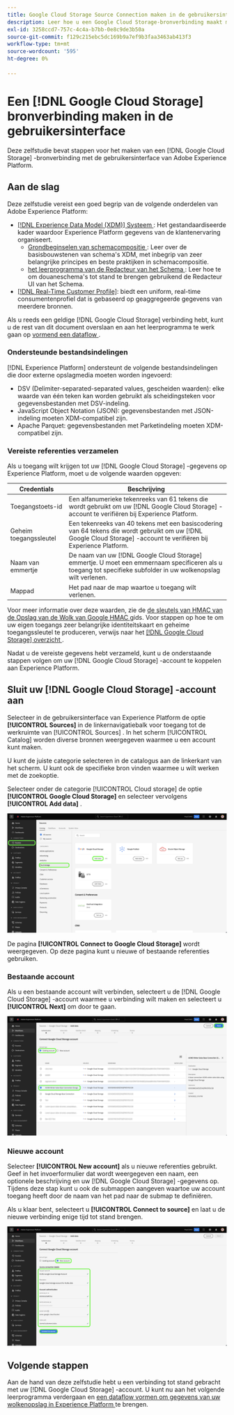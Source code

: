 ```yaml
---
title: Google Cloud Storage Source Connection maken in de gebruikersinterface
description: Leer hoe u een Google Cloud Storage-bronverbinding maakt met de Adobe Experience Platform-interface.
exl-id: 3258ccd7-757c-4c4a-b7bb-0e8c9de3b50a
source-git-commit: f129c215ebc5dc169b9a7ef9b3faa3463ab413f3
workflow-type: tm+mt
source-wordcount: '595'
ht-degree: 0%

---
```


# Een [!DNL Google Cloud Storage] bronverbinding maken in de gebruikersinterface

Deze zelfstudie bevat stappen voor het maken van een [!DNL Google Cloud Storage] -bronverbinding met de gebruikersinterface van Adobe Experience Platform.

## Aan de slag

Deze zelfstudie vereist een goed begrip van de volgende onderdelen van Adobe Experience Platform:

* [[!DNL Experience Data Model (XDM)]  Systeem ](../../../../../xdm/home.md): Het gestandaardiseerde kader waardoor Experience Platform gegevens van de klantenervaring organiseert.
   * [ Grondbeginselen van schemacompositie ](../../../../../xdm/schema/composition.md): Leer over de basisbouwstenen van schema&#39;s XDM, met inbegrip van zeer belangrijke principes en beste praktijken in schemacompositie.
   * [ het leerprogramma van de Redacteur van het Schema ](../../../../../xdm/tutorials/create-schema-ui.md): Leer hoe te om douaneschema&#39;s tot stand te brengen gebruikend de Redacteur UI van het Schema.
* [[!DNL Real-Time Customer Profile]](../../../../../profile/home.md): biedt een uniform, real-time consumentenprofiel dat is gebaseerd op geaggregeerde gegevens van meerdere bronnen.

Als u reeds een geldige [!DNL Google Cloud Storage] verbinding hebt, kunt u de rest van dit document overslaan en aan het leerprogramma te werk gaan op [ vormend een dataflow ](../../dataflow/batch/cloud-storage.md).

### Ondersteunde bestandsindelingen

[!DNL Experience Platform] ondersteunt de volgende bestandsindelingen die door externe opslagmedia moeten worden ingevoerd:

* DSV (Delimiter-separated-separated values, gescheiden waarden): elke waarde van één teken kan worden gebruikt als scheidingsteken voor gegevensbestanden met DSV-indeling.
* JavaScript Object Notation (JSON): gegevensbestanden met JSON-indeling moeten XDM-compatibel zijn.
* Apache Parquet: gegevensbestanden met Parketindeling moeten XDM-compatibel zijn.

### Vereiste referenties verzamelen

Als u toegang wilt krijgen tot uw [!DNL Google Cloud Storage] -gegevens op Experience Platform, moet u de volgende waarden opgeven:

| Credentials | Beschrijving |
| ---------- | ----------- |
| Toegangstoets-id | Een alfanumerieke tekenreeks van 61 tekens die wordt gebruikt om uw [!DNL Google Cloud Storage] -account te verifiëren bij Experience Platform. |
| Geheim toegangssleutel | Een tekenreeks van 40 tekens met een basiscodering van 64 tekens die wordt gebruikt om uw [!DNL Google Cloud Storage] -account te verifiëren bij Experience Platform. |
| Naam van emmertje | De naam van uw [!DNL Google Cloud Storage] emmertje. U moet een emmernaam specificeren als u toegang tot specifieke subfolder in uw wolkenopslag wilt verlenen. |
| Mappad | Het pad naar de map waartoe u toegang wilt verlenen. |

Voor meer informatie over deze waarden, zie de [ de sleutels van HMAC van de Opslag van de Wolk van Google HMAC ](https://cloud.google.com/storage/docs/authentication/hmackeys#overview) gids. Voor stappen op hoe te om uw eigen toegangs zeer belangrijke identiteitskaart en geheime toegangssleutel te produceren, verwijs naar het [[!DNL Google Cloud Storage]  overzicht ](../../../../connectors/cloud-storage/google-cloud-storage.md).

Nadat u de vereiste gegevens hebt verzameld, kunt u de onderstaande stappen volgen om uw [!DNL Google Cloud Storage] -account te koppelen aan Experience Platform.

## Sluit uw [!DNL Google Cloud Storage] -account aan

Selecteer in de gebruikersinterface van Experience Platform de optie **[!UICONTROL Sources]** in de linkernavigatiebalk voor toegang tot de werkruimte van [!UICONTROL Sources] . In het scherm [!UICONTROL Catalog] worden diverse bronnen weergegeven waarmee u een account kunt maken.

U kunt de juiste categorie selecteren in de catalogus aan de linkerkant van het scherm. U kunt ook de specifieke bron vinden waarmee u wilt werken met de zoekoptie.

Selecteer onder de categorie [!UICONTROL Cloud storage] de optie **[!UICONTROL Google Cloud Storage]** en selecteer vervolgens **[!UICONTROL Add data]** .

![ het scherm van Experience Platform UI die de pagina van de broncatalogus toont.](../../../../images/tutorials/create/google-cloud-storage/catalog.png)

De pagina **[!UICONTROL Connect to Google Cloud Storage]** wordt weergegeven. Op deze pagina kunt u nieuwe of bestaande referenties gebruiken.

### Bestaande account

Als u een bestaande account wilt verbinden, selecteert u de [!DNL Google Cloud Storage] -account waarmee u verbinding wilt maken en selecteert u **[!UICONTROL Next]** om door te gaan.

![ het scherm UI van Experience Platform die de bestaande rekeningspagina voor een bron van de Opslag van de Wolk van Google toont ](../../../../images/tutorials/create/google-cloud-storage/existing.png)

### Nieuwe account

Selecteer **[!UICONTROL New account]** als u nieuwe referenties gebruikt. Geef in het invoerformulier dat wordt weergegeven een naam, een optionele beschrijving en uw [!DNL Google Cloud Storage] -gegevens op. Tijdens deze stap kunt u ook de submappen aangeven waartoe uw account toegang heeft door de naam van het pad naar de submap te definiëren.

Als u klaar bent, selecteert u **[!UICONTROL Connect to source]** en laat u de nieuwe verbinding enige tijd tot stand brengen.

![ het scherm van UI van Experience Platform die de nieuwe rekeningspagina voor een bron van de Opslag van de Wolk van Google toont.](../../../../images/tutorials/create/google-cloud-storage/new.png)


## Volgende stappen

Aan de hand van deze zelfstudie hebt u een verbinding tot stand gebracht met uw [!DNL Google Cloud Storage] -account. U kunt nu aan het volgende leerprogramma verdergaan en [ een dataflow vormen om gegevens van uw wolkenopslag in Experience Platform ](../../dataflow/batch/cloud-storage.md) te brengen.
